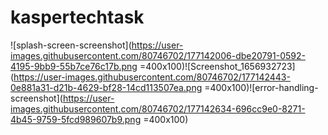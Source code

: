 # kaspertechtask

![splash-screen-screenshot](https://user-images.githubusercontent.com/80746702/177142006-dbe20791-0592-4195-9bb9-55b7ce76c17b.png =400x100)![Screenshot_1656932723](https://user-images.githubusercontent.com/80746702/177142443-0e881a31-d21b-4629-bf28-14cd113507ea.png =400x100)![error-handling-screenshot](https://user-images.githubusercontent.com/80746702/177142634-696cc9e0-8271-4b45-9759-5fcd989607b9.png =400x100)
